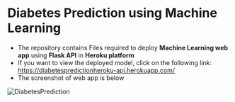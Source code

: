 # Diabetes Prediction using Machine Learning
 

- The repository contains Files required to deploy **Machine Learning web app** using **Flask API** in **Heroku platform**
- If you want to view the deployed model, click on the following link: https://diabetespredictionheroku-api.herokuapp.com/
- The screenshot of web app is below

![DiabetesPrediction](https://user-images.githubusercontent.com/42332501/143774092-ef949dc1-3ea6-497b-a201-2f4c342e2367.jpg)
